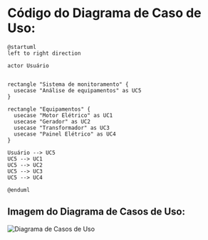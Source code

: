 # Código do Diagrama de Caso de Uso:


```
@startuml
left to right direction

actor Usuário


rectangle "Sistema de monitoramento" {
  usecase "Análise de equipamentos" as UC5
}

rectangle "Equipamentos" {
  usecase "Motor Elétrico" as UC1
  usecase "Gerador" as UC2
  usecase "Transformador" as UC3
  usecase "Painel Elétrico" as UC4
}

Usuário --> UC5
UC5 --> UC1
UC5 --> UC2
UC5 --> UC3
UC5 --> UC4

@enduml
```




## Imagem do Diagrama de Casos de Uso:


![Diagrama de Casos de Uso](https://img.plantuml.biz/plantuml/png/PP1DQiD038NtEeNmFelyT5jIIkYg44Xp064hgM1cr6ZaLUXXikmvVB6E4nV6T27uu7qy7jfc9_C-1WXySdH5a_EdOoV6hOic06fT3O-v7suc2W1ZGkaS69k3PET8s356JL94YfnS6xm2Of-vfLoqbpJSWXGg7bzw-NfOkK7AU7nzWkzPwswcp9hUTHop2yEFcxGw5InhvOsDEhKfMjNHXr7A9xLO2UjQs9Ca3l_wD-F0lm_WOl5y7rrkucN5guhN5My0jfowykfV)
